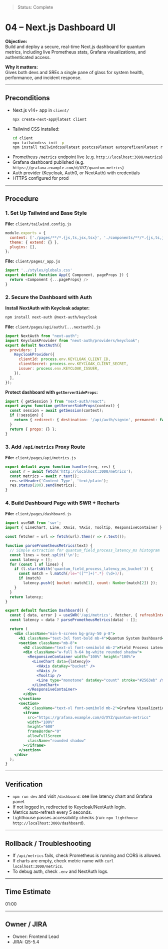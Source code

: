 > Status: Complete

# 04 – Next.js Dashboard UI

**Objective:**  
Build and deploy a secure, real-time Next.js dashboard for quantum metrics, including live Prometheus stats,
Grafana visualizations, and authenticated access.

**Why it matters:**  
Gives both devs and SREs a single pane of glass for system health, performance, and incident response.

---

## Preconditions

- Next.js v14+ app in `client/`
  ```sh
  npx create-next-app@latest client
  ```
- Tailwind CSS installed:
  ```sh
  cd client
  npx tailwindcss init -p
  npm install tailwindcss@latest postcss@latest autoprefixer@latest recharts swr
  ```
- Prometheus `/metrics` endpoint live (e.g. `http://localhost:3000/metrics`)
- Grafana dashboard published (e.g. `https://grafana.example.com/d/XYZ/quantum-metrics`)
- Auth provider (Keycloak, Auth0, or NextAuth) with credentials
- HTTPS configured for prod

---

## Procedure

### 1. Set Up Tailwind and Base Style

**File:** `client/tailwind.config.js`
```js
module.exports = {
  content: ['./pages/**/*.{js,ts,jsx,tsx}', './components/**/*.{js,ts,jsx,tsx}'],
  theme: { extend: {} },
  plugins: [],
};
```
**File:** `client/pages/_app.js`
```js
import '../styles/globals.css'
export default function App({ Component, pageProps }) {
  return <Component {...pageProps} />
}
```

### 2. Secure the Dashboard with Auth

**Install NextAuth with Keycloak adapter:**
```sh
npm install next-auth @next-auth/keycloak
```

**File:** `client/pages/api/auth/[...nextauth].js`
```js
import NextAuth from "next-auth";
import KeycloakProvider from "next-auth/providers/keycloak";
export default NextAuth({
  providers: [
    KeycloakProvider({
      clientId: process.env.KEYCLOAK_CLIENT_ID,
      clientSecret: process.env.KEYCLOAK_CLIENT_SECRET,
      issuer: process.env.KEYCLOAK_ISSUER,
    }),
  ],
});
```

**Protect dashboard with `getServerSideProps`:**
```js
import { getSession } from "next-auth/react";
export async function getServerSideProps(context) {
  const session = await getSession(context);
  if (!session) {
    return { redirect: { destination: '/api/auth/signin', permanent: false } };
  }
  return { props: {} };
}
```

### 3. Add `/api/metrics` Proxy Route

**File:** `client/pages/api/metrics.js`
```js
export default async function handler(req, res) {
  const r = await fetch('http://localhost:3000/metrics');
  const metrics = await r.text();
  res.setHeader('Content-Type', 'text/plain');
  res.status(200).send(metrics);
}
```

### 4. Build Dashboard Page with SWR + Recharts

**File:** `client/pages/dashboard.js`
```jsx
import useSWR from 'swr';
import { LineChart, Line, XAxis, YAxis, Tooltip, ResponsiveContainer } from 'recharts';

const fetcher = url => fetch(url).then(r => r.text());

function parsePrometheusMetrics(text) {
  // Simple extraction for quantum_field_process_latency_ms histogram
  const lines = text.split('\n');
  const latency = [];
  for (const l of lines) {
    if (l.startsWith('quantum_field_process_latency_ms_bucket')) {
      const match = l.match(/le="([^"]+)".*} (\d+)/);
      if (match)
        latency.push({ bucket: match[1], count: Number(match[2]) });
    }
  }
  return latency;
}

export default function Dashboard() {
  const { data, error } = useSWR('/api/metrics', fetcher, { refreshInterval: 5000 });
  const latency = data ? parsePrometheusMetrics(data) : [];

  return (
    <div className="min-h-screen bg-gray-50 p-8">
      <h1 className="text-3xl font-bold mb-4">Quantum System Dashboard</h1>
      <section className="mb-8">
        <h2 className="text-xl font-semibold mb-2">Field Process Latency (ms)</h2>
        <div className="w-full h-64 bg-white rounded shadow">
          <ResponsiveContainer width="100%" height="100%">
            <LineChart data={latency}>
              <XAxis dataKey="bucket" />
              <YAxis />
              <Tooltip />
              <Line type="monotone" dataKey="count" stroke="#2563eb" />
            </LineChart>
          </ResponsiveContainer>
        </div>
      </section>
      <section>
        <h2 className="text-xl font-semibold mb-2">Grafana Visualization</h2>
        <iframe
          src="https://grafana.example.com/d/XYZ/quantum-metrics"
          width="100%"
          height="600"
          frameBorder="0"
          allowFullScreen
          className="rounded shadow"
        ></iframe>
      </section>
    </div>
  );
}
```

---

## Verification

- `npm run dev` and visit `/dashboard`: see live latency chart and Grafana panel.
- If not logged in, redirected to Keycloak/NextAuth login.
- Metrics auto-refresh every 5 seconds.
- Lighthouse passes accessibility checks (run: `npx lighthouse http://localhost:3000/dashboard`).

---

## Rollback / Troubleshooting

- If `/api/metrics` fails, check Prometheus is running and CORS is allowed.
- If charts are empty, check metric name with `curl localhost:3000/metrics`.
- To debug auth, check `.env` and NextAuth logs.

---

## Time Estimate

01:00

---

## Owner / JIRA

- Owner: Frontend Lead
- JIRA: Q5-5.4